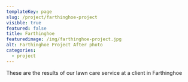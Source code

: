 ```yaml
---
templateKey: page
slug: /project/farthinghoe-project
visible: true
featured: false
title: Farthinghoe 
featuredimage: /img/farthinghoe-project.jpg
alt: Farthinghoe Project After photo
categories:
  - project
---
```

These are the results of our lawn care service at a client in Farthinghoe
